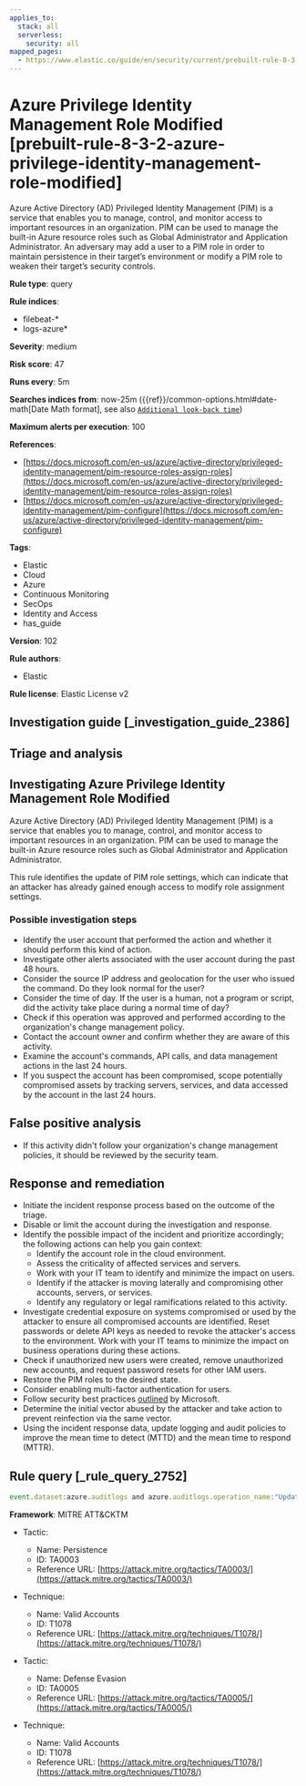 ```yaml
---
applies_to:
  stack: all
  serverless:
    security: all
mapped_pages:
  - https://www.elastic.co/guide/en/security/current/prebuilt-rule-8-3-2-azure-privilege-identity-management-role-modified.html
---
```


# Azure Privilege Identity Management Role Modified [prebuilt-rule-8-3-2-azure-privilege-identity-management-role-modified]

Azure Active Directory (AD) Privileged Identity Management (PIM) is a service that enables you to manage, control, and monitor access to important resources in an organization. PIM can be used to manage the built-in Azure resource roles such as Global Administrator and Application Administrator. An adversary may add a user to a PIM role in order to maintain persistence in their target’s environment or modify a PIM role to weaken their target’s security controls.

**Rule type**: query

**Rule indices**:

* filebeat-*
* logs-azure*

**Severity**: medium

**Risk score**: 47

**Runs every**: 5m

**Searches indices from**: now-25m ({{ref}}/common-options.html#date-math[Date Math format], see also [`Additional look-back time`](docs-content://solutions/security/detect-and-alert/create-detection-rule.md#rule-schedule))

**Maximum alerts per execution**: 100

**References**:

* [https://docs.microsoft.com/en-us/azure/active-directory/privileged-identity-management/pim-resource-roles-assign-roles](https://docs.microsoft.com/en-us/azure/active-directory/privileged-identity-management/pim-resource-roles-assign-roles)
* [https://docs.microsoft.com/en-us/azure/active-directory/privileged-identity-management/pim-configure](https://docs.microsoft.com/en-us/azure/active-directory/privileged-identity-management/pim-configure)

**Tags**:

* Elastic
* Cloud
* Azure
* Continuous Monitoring
* SecOps
* Identity and Access
* has_guide

**Version**: 102

**Rule authors**:

* Elastic

**Rule license**: Elastic License v2

## Investigation guide [_investigation_guide_2386]

## Triage and analysis

## Investigating Azure Privilege Identity Management Role Modified

Azure Active Directory (AD) Privileged Identity Management (PIM) is a service that enables you to manage, control, and
monitor access to important resources in an organization. PIM can be used to manage the built-in Azure resource roles
such as Global Administrator and Application Administrator.

This rule identifies the update of PIM role settings, which can indicate that an attacker has already gained enough
access to modify role assignment settings.

### Possible investigation steps

- Identify the user account that performed the action and whether it should perform this kind of action.
- Investigate other alerts associated with the user account during the past 48 hours.
- Consider the source IP address and geolocation for the user who issued the command. Do they look normal for the user?
- Consider the time of day. If the user is a human, not a program or script, did the activity take place during a normal
time of day?
- Check if this operation was approved and performed according to the organization's change management policy.
- Contact the account owner and confirm whether they are aware of this activity.
- Examine the account's commands, API calls, and data management actions in the last 24 hours.
- If you suspect the account has been compromised, scope potentially compromised assets by tracking servers, services,
and data accessed by the account in the last 24 hours.

## False positive analysis

- If this activity didn't follow your organization's change management policies, it should be reviewed by the security team.

## Response and remediation

- Initiate the incident response process based on the outcome of the triage.
- Disable or limit the account during the investigation and response.
- Identify the possible impact of the incident and prioritize accordingly; the following actions can help you gain context:
    - Identify the account role in the cloud environment.
    - Assess the criticality of affected services and servers.
    - Work with your IT team to identify and minimize the impact on users.
    - Identify if the attacker is moving laterally and compromising other accounts, servers, or services.
    - Identify any regulatory or legal ramifications related to this activity.
- Investigate credential exposure on systems compromised or used by the attacker to ensure all compromised accounts are
identified. Reset passwords or delete API keys as needed to revoke the attacker's access to the environment. Work with
your IT teams to minimize the impact on business operations during these actions.
- Check if unauthorized new users were created, remove unauthorized new accounts, and request password resets for other
IAM users.
- Restore the PIM roles to the desired state.
- Consider enabling multi-factor authentication for users.
- Follow security best practices [outlined](https://docs.microsoft.com/en-us/azure/security/fundamentals/identity-management-best-practices) by Microsoft.
- Determine the initial vector abused by the attacker and take action to prevent reinfection via the same vector.
- Using the incident response data, update logging and audit policies to improve the mean time to detect (MTTD) and the
mean time to respond (MTTR).

## Rule query [_rule_query_2752]

```js
event.dataset:azure.auditlogs and azure.auditlogs.operation_name:"Update role setting in PIM" and event.outcome:(Success or success)
```

**Framework**: MITRE ATT&CKTM

* Tactic:

    * Name: Persistence
    * ID: TA0003
    * Reference URL: [https://attack.mitre.org/tactics/TA0003/](https://attack.mitre.org/tactics/TA0003/)

* Technique:

    * Name: Valid Accounts
    * ID: T1078
    * Reference URL: [https://attack.mitre.org/techniques/T1078/](https://attack.mitre.org/techniques/T1078/)

* Tactic:

    * Name: Defense Evasion
    * ID: TA0005
    * Reference URL: [https://attack.mitre.org/tactics/TA0005/](https://attack.mitre.org/tactics/TA0005/)

* Technique:

    * Name: Valid Accounts
    * ID: T1078
    * Reference URL: [https://attack.mitre.org/techniques/T1078/](https://attack.mitre.org/techniques/T1078/)




